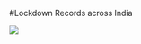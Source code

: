 #Lockdown Records across India

<img src="https://raw.githubusercontent.com/krishnatre-siddhartha/krishnatre-siddhartha.github.io/master/1.png">

